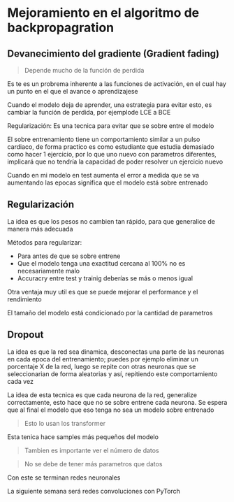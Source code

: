# Mejoramiento en el algoritmo de backpropagration

## Devanecimiento del gradiente (Gradient fading)

> Depende mucho de la función de perdida

Es te es un probrema inherente a las funciones de activación, en el cual hay un punto en el que el avance o aprendizajese

Cuando el modelo deja de aprender, una estrategia para evitar esto, es cambiar la función de perdida, por ejemplode LCE a BCE

Regularización: Es una tecnica para evitar que se sobre entre el modelo

El sobre entrenamiento tiene un comportamiento similar a un pulso cardiaco, de forma practico es como estudiante que estudia demasiado como hacer 1 ejercicio, por lo que uno nuevo con parametros diferentes, implicará que no tendría la capacidad de poder resolver un ejercicio nuevo

Cuando en mi modelo en test aumenta el error a medida que se va aumentando las epocas significa que el modelo está sobre entrenado

## Regularización

La idea es que los pesos no cambien tan rápido, para que generalice de manera más adecuada

Métodos para regularizar:

- Para antes de que se sobre entrene
- Que el modelo tenga una exactitud cercana al 100% no es necesariamente malo
- Accuracry entre test y trainig deberías se más o menos igual

Otra ventaja muy util es que se puede mejorar el performance y el rendimiento

El tamaño del modelo está condicionado por la cantidad de parametros

## Dropout

La idea es que la red sea dinamica, desconectas una parte de las neuronas en cada epoca del entrenamiento; puedes por ejemplo eliminar un porcentaje X de la red, luego se repite con otras neuronas que se seleccionarian de forma aleatorias y así, repitiendo este comportamiento cada vez

La idea de esta tecnica es que cada neurona de la red, generalize correctamente, esto hace que no se sobre entrene cada neurona. Se espera que al final el modelo que eso tenga no sea un modelo sobre entrenado

> Esto lo usan los transformer

Esta tenica hace samples más pequeños del modelo

> Tambien es importante ver el número de datos

> No se debe de tener más parametros que datos

Con este se terminan redes neuronales

La siguiente semana será redes convoluciones con PyTorch